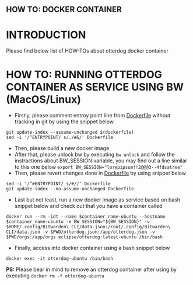 HOW TO: DOCKER CONTAINER
-----------------------

INTRODUCTION
============
Please find below list of HOW-TOs about otterdog docker container

HOW TO: RUNNING OTTERDOG CONTAINER AS SERVICE USING BW (MacOS/Linux)
======================================================
* Firstly, please comment entroy point line from [Dockerfile](../../Dockerfile) without tracking in git by using the snippet below
```console
git update-index --assume-unchanged $(dockerfile)
sed -i '/^ENTRYPOINT/ s/./#&/' Dockerfile
```
* Then, please build a new docker image
* After that, please unlock bw by executing ```bw unlock``` and follow the instractions about BW_SESSION variable, you may find out a line similar to this one below ```export BW_SESSION="lorepipsum!!2@@@3··4fdsatree"```
* Then, please revert changes done in [Dockerfile](../../Dockerfile) by using snippet below
```console
sed -i '/^#ENTRYPOINT/ s/#//' Dockerfile
git update-index --no-assume-unchanged Dockerfile
```
* Last but not least, run a new docker image as service based on bash snippet below and check out that you have a container called
```console
docker run --rm -idt --name $container_name-ubuntu --hostname $container_name-ubuntu -e BW_SESSION="${BW_SESSION}" -v $HOME/.config/Bitwarden\ CLI/data.json:/root/.config/Bitwarden\ CLI/data.json -v $PWD/otterdog.json:/app/otterdog.json -v $PWD/orgs:/app/orgs eclipse/otterdog:latest-ubuntu /bin/bash
```
* Finally, access into docker container using a bash snippet below
```console
docker exec -it otterdog-ubuntu /bin/bash
```
**PS:** Please bear in mind to remove an otterdog container after using by executing ```docker rm -f otterdog-ubuntu```